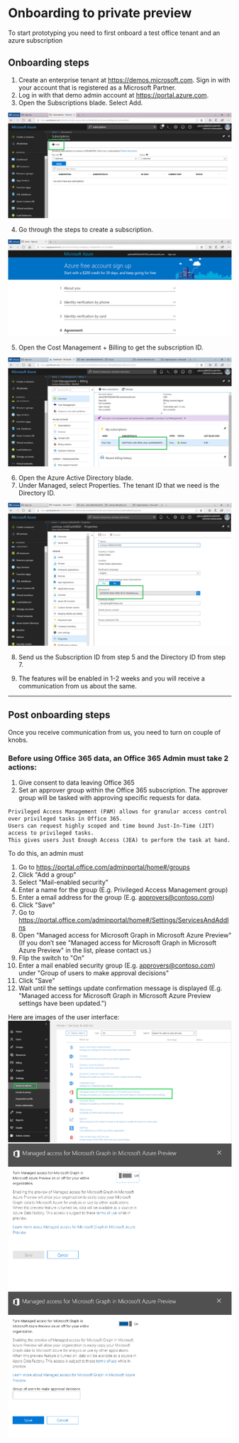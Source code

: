 # Onboarding to private preview

To start prototyping you need to first onboard a test office tenant and an azure subscription

## Onboarding steps

1. Create an enterprise tenant at <https://demos.microsoft.com>. Sign in with your account that is registered as a Microsoft Partner.
2. Log in with that demo admin account at <https://portal.azure.com>.
3. Open the Subscriptions blade. Select Add.

![](images/onboard-add-subscription.png)

4. Go through the steps to create a subscription.

![](images/onboard-signup-azure.png)

5. Open the Cost Management + Billing to get the subscription ID.

![](images/onboard-subid.png)

6. Open the Azure Active Directory blade.
7. Under Managed, select Properties. The tenant ID that we need is the Directory ID.

![](images/onboard-tenantid.png)

8. Send us the Subscription ID from step 5 and the Directory ID from step 7.

9. The features will be enabled in 1-2 weeks and you will receive a communication from us about the same.

------

## Post onboarding steps

Once you receive communication from us, you need to turn on couple of knobs.

### Before using Office 365 data, an Office 365 Admin must take 2 actions:
1. Give consent to data leaving Office 365
2. Set an approver group within the Office 365 subscription. The approver group will be tasked with approving specific requests for data.

```
Privileged Access Management (PAM) allows for granular access control over privileged tasks in Office 365.
Users can request highly scoped and time bound Just-In-Time (JIT) access to privileged tasks.
This gives users Just Enough Access (JEA) to perform the task at hand.
```

To do this, an admin must
1. Go to https://portal.office.com/adminportal/home#/groups
1. Click "Add a group"
1. Select "Mail-enabled security"
1. Enter a name for the group (E.g. Privileged Access Management group)
1. Enter a email address for the group (E.g. approvers@contoso.com)
1. Click "Save"
1. Go to https://portal.office.com/adminportal/home#/Settings/ServicesAndAddIns
1. Open "Managed access for Microsoft Graph in Microsoft Azure Preview" (If you don’t see "Managed access for Microsoft Graph in Microsoft Azure Preview" in the list, please contact us.)
1. Flip the switch to "On"
1. Enter a mail enabled security group (E.g. approvers@contoso.com) under "Group of users to make approval decisions"
1. Click "Save"
1. Wait until the settings update confirmation message is displayed (E.g. "Managed access for Microsoft Graph in Microsoft Azure Preview settings have been updated.")

Here are images of the user interface:
![](images/adminSettingsUI_0.png)
![](images/adminSettingsUI_1.png)
![](images/adminSettingsUI_2.png)